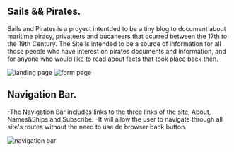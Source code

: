 ## Sails && Pirates.

Sails and Pirates is a proyect intentded to be a tiny blog to document about maritime piracy, privateers and bucaneers that ocurred between the 17th to the 19th Century. The Site is intended to be a source of information for all those people who have interest on pirates documents and information, and for anyone who would like to read about facts that took place back then.

![landing page](https://github.com/tiz0n/Sails-Pirates/blob/main/assets/images/Proyect%20Images/Landing.png)
![form page](https://github.com/tiz0n/Sails-Pirates/blob/main/assets/images/Proyect%20Images/Form.png)

## Navigation Bar.
-The Navigation Bar includes links to the three links of the site, About, Names&Ships and Subscribe.
-It will allow the user to navigate through all site's routes without the need to use de browser back button.

![navigation bar](https://github.com/tiz0n/Sails-Pirates/blob/main/assets/images/Proyect%20Images/NavBar.png)



